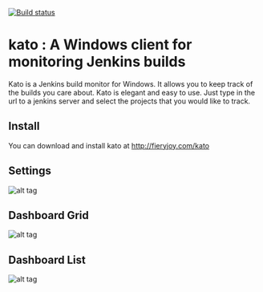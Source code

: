 [![Build status](https://ci.appveyor.com/api/projects/status/98vomkkdrwydhmjj?svg=true)](https://ci.appveyor.com/project/DavidRogers/kato)

# kato : A Windows client for monitoring Jenkins builds

Kato is a Jenkins build monitor for Windows. It allows you to keep track of the builds you care about.
Kato is elegant and easy to use. Just type in the url to a jenkins server and select the projects that you would like to track.

## Install
You can download and install kato at http://fieryjoy.com/kato

## Settings 
![alt tag](https://raw.githubusercontent.com/aliozgur/kato/master/media/Settings_02.png)

## Dashboard Grid

![alt tag](https://raw.githubusercontent.com/aliozgur/kato/master/media/dashbaord_00.png)

## Dashboard List

![alt tag](https://raw.githubusercontent.com/aliozgur/kato/master/media/Dashbaord_01.png)
